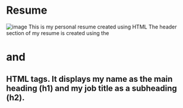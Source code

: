  # Resume
![image](https://github.com/Ayush19bansal/Resume_Assignment/assets/118842033/1a3e37f4-4eb9-4710-bacd-80ebff05ab4f)
This is my personal resume created using HTML The header section of my resume is created using the <h1> and <h2> HTML tags. It displays my name as the main heading (h1) and my job title as a subheading (h2).

